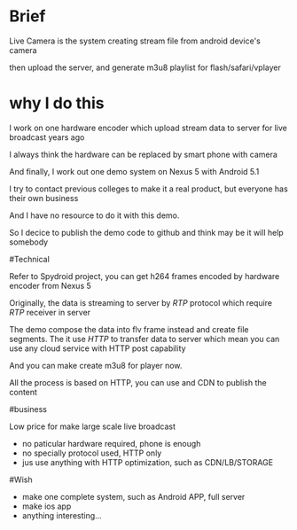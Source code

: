 # Brief

Live Camera is the system creating stream file from android device's camera 

then upload the server,  and generate m3u8 playlist for flash/safari/vplayer


# why I do this

I work on one hardware encoder which upload stream data to server for live broadcast years ago

I always think the hardware can be replaced by smart phone with camera

And finally, I work out one demo system on Nexus 5 with Android 5.1

I try to contact previous colleges to make it a real product, but everyone has their own business

And I have no resource to do it with this demo.

So I decice to publish the demo code to github and think may be it will help somebody

#Technical

Refer to Spydroid project, you can get h264 frames encoded by hardware encoder from Nexus 5

Originally, the data is streaming to server by <em>RTP</em> protocol which require <em>RTP</em> receiver in server

The demo compose the data into flv frame instead and create file segments. The it use <em>HTTP</em> to transfer data to server which mean you  can use any cloud service with HTTP post capability

And you can make create m3u8 for player now.

All the process is based on HTTP, you can use and CDN to publish the content

#business

Low price for make large scale live broadcast

* no paticular hardware required, phone is enough
* no specially protocol used, HTTP only
* jus use anything with HTTP optimization, such as CDN/LB/STORAGE


#Wish

* make one complete system, such as Android APP, full server
* make ios app
* anything interesting...